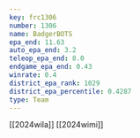 ```yaml
---
key: frc1306
number: 1306
name: BadgerBOTS
epa_end: 11.63
auto_epa_end: 3.2
teleop_epa_end: 8.0
endgame_epa_end: 0.43
winrate: 0.4
district_epa_rank: 1029
district_epa_percentile: 0.4287
type: Team
---
```

[[2024wila]]
[[2024wimi]]
